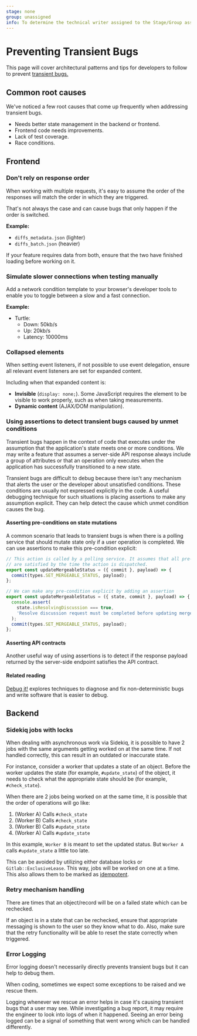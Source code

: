 ```yaml
---
stage: none
group: unassigned
info: To determine the technical writer assigned to the Stage/Group associated with this page, see https://about.gitlab.com/handbook/product/ux/technical-writing/#assignments
---
```


# Preventing Transient Bugs

This page will cover architectural patterns and tips for developers to follow to prevent [transient bugs.](https://about.gitlab.com/handbook/engineering/quality/issue-triage/#transient-bugs)

## Common root causes

We've noticed a few root causes that come up frequently when addressing transient bugs.

- Needs better state management in the backend or frontend.
- Frontend code needs improvements.
- Lack of test coverage.
- Race conditions.

## Frontend

### Don't rely on response order

When working with multiple requests, it's easy to assume the order of the responses will match the order in which they are triggered.

That's not always the case and can cause bugs that only happen if the order is switched.

**Example:**

- `diffs_metadata.json` (lighter)
- `diffs_batch.json` (heavier)

If your feature requires data from both, ensure that the two have finished loading before working on it.

### Simulate slower connections when testing manually

Add a network condition template to your browser's developer tools to enable you to toggle between a slow and a fast connection.

**Example:**

- Turtle:
  - Down: 50kb/s
  - Up: 20kb/s
  - Latency: 10000ms

### Collapsed elements

When setting event listeners, if not possible to use event delegation, ensure all relevant event listeners are set for expanded content.

Including when that expanded content is:

- **Invisible** (`display: none;`). Some JavaScript requires the element to be visible to work properly, such as when taking measurements.
- **Dynamic content** (AJAX/DOM manipulation).

### Using assertions to detect transient bugs caused by unmet conditions

Transient bugs happen in the context of code that executes under the assumption
that the application's state meets one or more conditions. We may write a feature
that assumes a server-side API response always include a group of attributes or that
an operation only executes when the application has successfully transitioned to a new
state.

Transient bugs are difficult to debug because there isn't any mechanism that alerts
the user or the developer about unsatisfied conditions. These conditions are usually
not expressed explicitly in the code. A useful debugging technique for such situations
is placing assertions to make any assumption explicit. They can help detect the cause
which unmet condition causes the bug.

#### Asserting pre-conditions on state mutations

A common scenario that leads to transient bugs is when there is a polling service
that should mutate state only if a user operation is completed. We can use
assertions to make this pre-condition explicit:

```javascript
// This action is called by a polling service. It assumes that all pre-conditions
// are satisfied by the time the action is dispatched.
export const updateMergeableStatus = ({ commit }, payload) => {
  commit(types.SET_MERGEABLE_STATUS, payload);
};

// We can make any pre-condition explicit by adding an assertion
export const updateMergeableStatus = ({ state, commit }, payload) => {
  console.assert(
    state.isResolvingDiscussion === true,
    'Resolve discussion request must be completed before updating mergeable status'
  );
  commit(types.SET_MERGEABLE_STATUS, payload);
};
```

#### Asserting API contracts

Another useful way of using assertions is to detect if the response payload returned
by the server-side endpoint satisfies the API contract.

#### Related reading

[Debug it!](https://pragprog.com/titles/pbdp/debug-it/) explores techniques to diagnose
and fix non-deterministic bugs and write software that is easier to debug.

## Backend

### Sidekiq jobs with locks

When dealing with asynchronous work via Sidekiq, it is possible to have 2 jobs with the same arguments
getting worked on at the same time. If not handled correctly, this can result in an outdated or inaccurate state.

For instance, consider a worker that updates a state of an object. Before the worker updates the state
(for example, `#update_state`) of the object, it needs to check what the appropriate state should be
(for example, `#check_state`).

When there are 2 jobs being worked on at the same time, it is possible that the order of operations will go like:

1. (Worker A) Calls `#check_state`
1. (Worker B) Calls `#check_state`
1. (Worker B) Calls `#update_state`
1. (Worker A) Calls `#update_state`

In this example, `Worker B` is meant to set the updated status. But `Worker A` calls `#update_state` a little too late.

This can be avoided by utilizing either database locks or `Gitlab::ExclusiveLease`. This way, jobs will be
worked on one at a time. This also allows them to be marked as [idempotent](../sidekiq/idempotent_jobs.md).

### Retry mechanism handling

There are times that an object/record will be on a failed state which can be rechecked.

If an object is in a state that can be rechecked, ensure that appropriate messaging is shown to the user
so they know what to do. Also, make sure that the retry functionality will be able to reset the state
correctly when triggered.

### Error Logging

Error logging doesn't necessarily directly prevents transient bugs but it can help to debug them.

When coding, sometimes we expect some exceptions to be raised and we rescue them.

Logging whenever we rescue an error helps in case it's causing transient bugs that a user may see.
While investigating a bug report, it may require the engineer to look into logs of when it happened.
Seeing an error being logged can be a signal of something that went wrong which can be handled differently.
